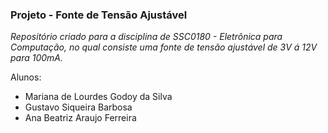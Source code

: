 ### Projeto - Fonte de Tensão Ajustável


*Repositório criado para a disciplina de SSC0180 - Eletrônica para Computação, no qual consiste uma fonte de tensão ajustável de 3V á 12V para 100mA.* 


Alunos:
- Mariana de Lourdes Godoy da Silva
- Gustavo Siqueira Barbosa 
- Ana Beatriz Araujo Ferreira 
